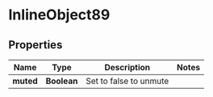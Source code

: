 

# InlineObject89

## Properties

Name | Type | Description | Notes
------------ | ------------- | ------------- | -------------
**muted** | **Boolean** | Set to false to unmute | 



